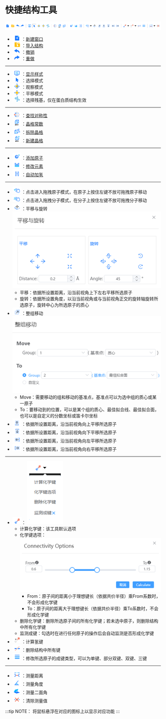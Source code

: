 # 快捷结构工具

![快捷菜单](nested/qstudio_structtools.png)

- ![快捷菜单](nested/qstudio_structtools_addwindow.png)：[新建窗口](/1.0/Q-Studio/qstudio_manual_file)
- ![快捷菜单](nested/qstudio_structtools_import.png)：[导入结构](/1.0/Q-Studio/qstudio_manual_file)
- ![快捷菜单](nested/qstudio_structtools_undo.png)：[撤销](/1.0/Q-Studio/qstudio_manual_edit)
- ![快捷菜单](nested/qstudio_structtools_redo.png)：[重做](/1.0/Q-Studio/qstudio_manual_edit)

---

- ![快捷菜单](nested/qstudio_structtools_display.png)：[显示样式](/1.0/Q-Studio/qstudio_manual_view_display)
- ![快捷菜单](nested/qstudio_structtools_select.png)：选择模式
- ![快捷菜单](nested/qstudio_structtools_rotate.png)：观察模式
- ![快捷菜单](nested/qstudio_structtools_translate.png)：平移模式
- ![快捷菜单](nested/qstudio_structtools_residue.png)：选择残基，仅在蛋白质结构生效

---

- ![快捷菜单](nested/qstudio_structtools_symmetry.png)：[查找对称性](/1.0/Q-Studio/qstudio_manual_settings_symmtry_findsymmetry)
- ![快捷菜单](nested/qstudio_structtools_lattice.png)：[晶格常数](/1.0/Q-Studio/qstudio_manual_settings_latticeconstant)
- ![快捷菜单](nested/qstudio_structtools_unbuild.png)：[拆除晶格](/1.0/Q-Studio/qstudio_manual_settings_newlattice)
- ![快捷菜单](nested/qstudio_structtools_rebuild.png)：[新建晶格](/1.0/Q-Studio/qstudio_manual_settings_newlattice)

---

- ![快捷菜单](nested/qstudio_structtools_addatom.png)：[添加原子](/1.0/Q-Studio/qstudio_manual_build_addatom)
- ![快捷菜单](nested/qstudio_structtools_element.png)：[修改元素](/1.0/Q-Studio/qstudio_manual_build)
- ![快捷菜单](nested/qstudio_structtools_hydrogen.png)：[自动加氢](/1.0/Q-Studio/qstudio_manual_build)

---

- ![快捷菜单](nested/qstudio_structtools_dragatom.png)：点击进入拖拽原子模式，在原子上按住左键不放可拖拽原子移动
- ![快捷菜单](nested/qstudio_structtools_dragmol.png)：点击进入拖拽分子模式，在分子上按住左键不放可拖拽分子移动
- ![快捷菜单](nested/qstudio_structtools_trans&rot.png)：平移与旋转
![快捷菜单](nested/qstudio_structtools_trans&rot2.png)
  - 平移：依据所设置距离，沿当前视角上下左右平移所选原子
  - 旋转：依据所设置角度，以沿当前视角或与当前视角正交的旋转轴旋转所选原子，旋转中心为所选原子的质心
- ![快捷菜单](nested/qstudio_structtools_movegroup.png)：整组移动
![快捷菜单](nested/qstudio_structtools_movegroup2.png)
  - Move：需要移动的组和移动的基准点，基准点可以为选中组的质心或某一原子
  - To：要移动到的位置，可以是某个组的质心、最佳拟合线、最佳拟合面，也可以是自定义的分数坐标或笛卡尔坐标
- ![快捷菜单](nested/qstudio_structtools_moveup.png)：依据所设置距离，沿当前视角向上平移所选原子
- ![快捷菜单](nested/qstudio_structtools_movedn.png)：依据所设置距离，沿当前视角向下平移所选原子
- ![快捷菜单](nested/qstudio_structtools_moveleft.png)：依据所设置距离，沿当前视角向左平移所选原子
- ![快捷菜单](nested/qstudio_structtools_moveright.png)：依据所设置距离，沿当前视角向右平移所选原子

---

- ![快捷菜单](nested/qstudio_structtools_calcbond.png)：
![快捷菜单](nested/qstudio_structtools_calcbond2.png)
  - 计算化学键：该工具默认选项
  - 化学键选项：
![快捷菜单](nested/qstudio_structtools_calcbond3.png)
    - From：原子间的距离小于理想键长（依据共价半径）乘From系数时，不会形成化学键
    - To：原子间的距离大于理想键长（依据共价半径）乘To系数时，不会形成化学键
  - 删除化学键：删除所选原子间的所有化学键；若未选中原子，则删除结构中所有化学键
  - 监测成键：勾选时在进行任何原子的操作后会自动监测是否形成化学键
- ![快捷菜单](nested/qstudio_structtools_calchbond.png)：计算氢键
- ![快捷菜单](nested/qstudio_structtools_breakbond.png)：删除结构中所有键
- ![快捷菜单](nested/qstudio_structtools_bondorder.png)：修改所选原子的成键类型，可以为单键、部分双键、双键、三键

---

- ![快捷菜单](nested/qstudio_structtools_measuredistance.png)：测量距离
- ![快捷菜单](nested/qstudio_structtools_measureangle.png)：测量角度
- ![快捷菜单](nested/qstudio_structtools_measuretorsion.png)：测量二面角
- ![快捷菜单](nested/qstudio_structtools_clearmeasure.png)：清除测量值

:::tip NOTE：
将鼠标悬浮在对应的图标上以显示对应功能
:::
